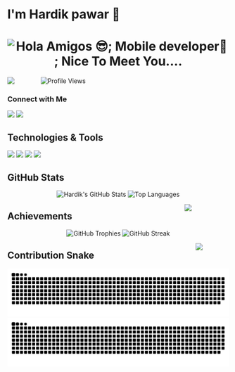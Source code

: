 
# I'm Hardik pawar 👋

<h1 align="center">
  <picture>
    <source media="(prefers-color-scheme: dark)" srcset="https://readme-typing-svg.herokuapp.com?color=ffffff&lines=Hola+Amigos+😎;Gamer+obviously🎮;Game+Developer+✨;Nice+To+Meet+You+....">
    <source media="(prefers-color-scheme: light)" srcset="https://readme-typing-svg.herokuapp.com?color=000000&lines=Hola+Amigos+😎;Gamer+obviously🎮;Game+Developer+✨;Nice+To+Meet+You+....">
    <img alt="Hola Amigos 😎; Mobile developer📱 ; Nice To Meet You...." src="https://readme-typing-svg.herokuapp.com?color=000000&lines=Hola+Amigos+😎;Nice+To+Meet+You+....">
  </picture>
</h1>

<img src="https://media3.giphy.com/media/v1.Y2lkPTc5MGI3NjExcTJpeWpzNzFram14b3RpdmpmYmFsdGFtZDY5ZzQzeDdjYnRudHljbSZlcD12MV9pbnRlcm5hbF9naWZfYnlfaWQmY3Q9cw/X8WXNdX1neJXhwJc4W/giphy.webp" width="15%" align="left">

![Profile Views](https://komarev.com/ghpvc/?username=Sayan-Dev731&color=brightgreen)

### Connect with Me
<p align="left">
  <a href="https://www.linkedin.com/in/hardik-pawar-971616250?utm_source=share&utm_campaign=share_via&utm_content=profile&utm_medium=android_app"><img src="https://img.shields.io/badge/-LinkedIn-0077B5?style=for-the-badge&logo=LinkedIn&logoColor=white" /></a>
  <a href="hardikpawar2811@gmail.com"><img src="https://img.shields.io/badge/-Email-D14836?style=for-the-badge&logo=Gmail&logoColor=white" /></a>
</p>

## Technologies & Tools
<p align="left">
  <img src="https://img.shields.io/badge/-Flutter-478CBF?style=for-the-badge&logo=flutter&logoColor=white" />
  <img src="https://img.shields.io/badge/-Dart-00599C?style=for-the-badge&logo=dart&logoColor=white" />
  <img src="https://img.shields.io/badge/-Firebase-007396?style=for-the-badge&logo=firebase&logoColor=orange" />
  <img src="https://img.shields.io/badge/-nodejs-239120?style=for-the-badge&logo=nodejs&logoColor=white" />
</p>

## GitHub Stats
<p align="center">
  <img src="https://github-readme-stats.vercel.app/api?username=Hardikk1308&show_icons=true&theme=radical" alt="Hardik's GitHub Stats" />
  <img src="https://github-readme-stats.vercel.app/api/top-langs/?username=Hardikk1308&layout=compact&theme=radical" alt="Top Languages" width="38%"/>
</p>
<img src="https://media2.giphy.com/media/v1.Y2lkPTc5MGI3NjExYnlxZDhkeXg2aTBwN2o1bm1yNDYwY3Nmb29hMTVlcXZ0YXhoMjVuYiZlcD12MV9pbnRlcm5hbF9naWZfYnlfaWQmY3Q9cw/z0hUv6bpBWUUOtShDf/giphy.webp" width="20%" align="right">

## Achievements
<p align="center">
  <img src="https://github-profile-trophy.vercel.app/?username=Sayan-Dev731&theme=onedark&no-frame=true&row=1&column=6" alt="GitHub Trophies" />
  <img src="https://github-readme-streak-stats.herokuapp.com/?user=Sayan-Dev731&theme=radical" alt="GitHub Streak" />
</p>
<img src="https://media0.giphy.com/media/v1.Y2lkPTc5MGI3NjExZjd0YzU0MG1rd2tjMDFjb3k2M3JlNWp2ZHJuMGxxcmZwc2VhOWsxcSZlcD12MV9pbnRlcm5hbF9naWZfYnlfaWQmY3Q9cw/pd0HQOQN71YHtkXSu3/giphy.webp" width="15%" align="right">

## Contribution Snake
![GitHub Snake Light](https://raw.githubusercontent.com/Platane/snk/output/github-contribution-grid-snake.svg#gh-light-mode-only)
![GitHub Snake Dark](https://raw.githubusercontent.com/Platane/snk/output/github-contribution-grid-snake-dark.svg#gh-dark-mode-only)
